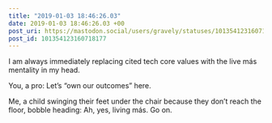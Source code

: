 ```yaml
---
title: "2019-01-03 18:46:26.03"
date: 2019-01-03 18:46:26.03 +00
post_uri: https://mastodon.social/users/gravely/statuses/101354123160718177
post_id: 101354123160718177
---
```

I am always immediately replacing cited tech core values with the live más mentality in my head.

You, a pro: Let’s “own our outcomes” here.

Me, a child swinging their feet under the chair because they don’t reach the floor, bobble heading: Ah, yes, living más. Go on.


